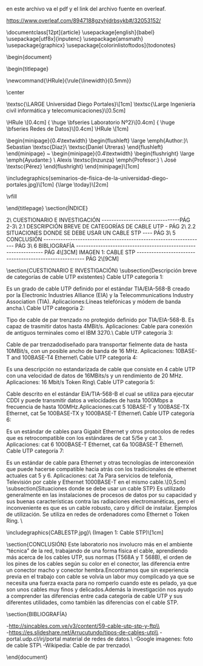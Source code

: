 en este archivo va el pdf y el link del archivo fuente en overleaf.

https://www.overleaf.com/8947188gzyhjdrbsykb#/32053152/

\documentclass[12pt]{article}
\usepackage[english]{babel}
\usepackage[utf8x]{inputenc}
\usepackage{amsmath}
\usepackage{graphicx}
\usepackage[colorinlistoftodos]{todonotes}

\begin{document}

\begin{titlepage}

\newcommand{\HRule}{\rule{\linewidth}{0.5mm}}

\center 

\textsc{\LARGE Universidad Diego Portales}\\[1cm]
\textsc{\Large Ingeniería civil informática y telecomunicaciones}\\[0.5cm]

\HRule \\[0.4cm]
{ \huge \bfseries Laboratorio Nº2}\\[0.4cm]
{ \huge \bfseries Redes de Datos}\\[0.4cm]
\HRule \\[1cm]
 

\begin{minipage}{0.4\textwidth}
\begin{flushleft} \large
\emph{Author:}\\
Sebastian \textsc{Diaz}\\
\textsc{Daniel Utreras}
\end{flushleft}
\end{minipage}
~
\begin{minipage}{0.4\textwidth}
\begin{flushright} \large
\emph{Ayudante:} \\
Alexis \textsc{Inzunza} 
\emph{Profesor:} \\
José \textsc{Pérez}
\end{flushright}
\end{minipage}\\[1cm]

\includegraphics{seminarios-de-fisica-de-la-universidad-diego-portales.jpg}\\[1cm] 
{\large \today}\\[2cm]
 

\vfill

\end{titlepage}
\section{ÍNDICE}

2\ CUESTIONARIO E INVESTIGACIÓN --------------------------------PÁG 2-3\\
2.1 DESCRIPCIÓN BREVE DE CATEGORÍAS DE CABLE UTP  - PÁG 2\\
2.2 SITUACIONES DONDE SE DEBE USAR UN CABLE STP ---- PÁG 3\\
5 CONCLUSIÓN ------------------------------------------------------------------ PÁG 3\\
6 BIBLIOGRAFÍA ---------------------------------------------------------------- PÁG 4\\[3CM]
IMAGEN 1: CABLE STP -------------------------------------------------------- PÁG 2\\[9CM]




\section{CUESTIONARIO E INVESTIGACIÓN}
\subsection{Descripción breve de categorías de cable UTP existentes}
Cable UTP categoría 1:

Es un grado de cable UTP definido por el estándar TIA/EIA-568-B creado por la Electronic Industries Alliance (EIA) y la Telecommunications Industry Association (TIA). Aplicaciones:Líneas telefónicas y módem de banda ancha.\\
Cable UTP categoría 2:

Tipo de cable de par trenzado no protegido definido por TIA/EIA-568-B. Es capaz de trasmitir datos hasta 4MBit/s. Aplicaciones: Cable para conexión de antiguos terminales como el IBM 3270.\\
Cable UTP categoría 3:

Cable de par trenzadodiseñado para transportar fielmente data de hasta 10MBit/s, con un posible ancho de banda de 16 MHz. Aplicaciones: 10BASE-T and 100BASE-T4 Ethernet\\
Cable UTP categoría 4:

Es una descripción no estandarizada de cable que consiste en 4 cable UTP con una velocidad de datos de 16MBits/s y un rendimiento de 20 MHz. Aplicaciones: 16 Mbit/s Token Ring\\
Cable UTP categoría 5:

Cable descrito en el estándar EIA/TIA-568-B el cual se utiliza para ejecutar CDDI y puede transmitir datos a velocidades de hasta 1000Mbps a frecuencia de hasta 100MHz.Aplicaciones:cat 5 10BASE-T y 100BASE-TX Ethernet, cat 5e 100BASE-TX y 1000BASE-T Ethernet\\
Cable UTP categoría 6:

Es un estándar de cables para Gigabit Ethernet y otros protocolos de redes que es retrocompatible con los estándares de cat 5/5e y cat 3. Aplicaciones: cat 6 1000BASE-T Ethernet, cat 6a 10GBASE-T Ethernet\\
Cable UTP categoría 7:

Es un estándar de cable para Ethernet y otras tecnologías de interconexión que puede hacerse compatible hacia atrás con los tradicionales de ethernet actuales cat 5 y 6. Aplicaciones: cat 7a Para servicios de telefonía, Televisión por cable y Ethernet 1000BASE-T en el mismo cable.\\[0,5cm]
\subsection{Situaciones donde se debe usar un cable STP}
Es utilizado generalmente en las instalaciones de procesos de datos por su capacidad y sus buenas características contra las radiaciones electromanéticas, pero el inconveniente es que es un cable robusto, caro y difícil de instalar. Ejemplos de utilización. Se utiliza en redes de ordenadores como Ethernet o Token Ring.
 \\


\includegraphics{CABLESTP.jpg}\\
(Imagen 1: Cable STP)\\[1cm]




\section{CONCLUSIÓN}
Este laboratorio nos involucro más en el ambiente “técnica” de la red,  trabajando de una forma física el cable, aprendiendo más acerca de los cables UTP, sus normas (T568A y T 568B), el orden de los pines de los cables según su color en el conector, las diferencia entre un conector macho y conector hembra.Encontramos que  sin experiencia previa en el trabajo con cable se volvía un labor muy  complicado ya que se necesita una fuerza exacta para no romperlo cuando este es pelado, ya que son unos cables muy finos y delicados.Además la investigación nos ayudo a comprender las diferencias entre cada categoría de cable UTP y sus diferentes utilidades, como también las diferencias con el cable STP.


\section{BIBLIOGRAFÍA}
          
-http://sincables.com.ve/v3/content/59-cable-utp-stp-y-ftp\\           
-https://es.slideshare.net/Arrucutundo/tipos-de-cables-utp\\
-portal.udp.cl/irj/portal material de redes de datos.\\ 
-Google imagenes: foto de cable STP\\
-Wikipedia: Cable de par trenzado\\

\end{document}
